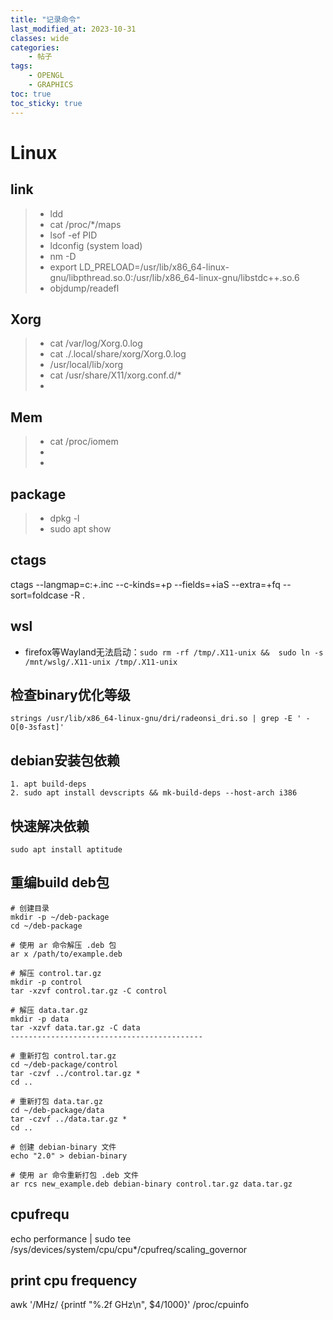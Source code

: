 ```yaml
---
title: "记录命令"
last_modified_at: 2023-10-31
classes: wide
categories:
    - 帖子
tags:  
    - OPENGL
    - GRAPHICS
toc: true
toc_sticky: true
---
```

# Linux

## link
>* ldd
>* cat /proc/*/maps
>* lsof -ef PID
>* ldconfig (system load)
>* nm -D
>* export LD_PRELOAD=/usr/lib/x86_64-linux-gnu/libpthread.so.0:/usr/lib/x86_64-linux-gnu/libstdc++.so.6
>* objdump/readefl

## Xorg
>* cat /var/log/Xorg.0.log
>* cat ./.local/share/xorg/Xorg.0.log
>* /usr/local/lib/xorg
>* cat /usr/share/X11/xorg.conf.d/*
>* 

## Mem
>* cat /proc/iomem
>*
>* 

## package
>* dpkg -l 
>* sudo apt show


## ctags
ctags --langmap=c:+.inc --c-kinds=+p --fields=+iaS --extra=+fq --sort=foldcase -R .


## wsl

* firefox等Wayland无法启动：`sudo rm -rf /tmp/.X11-unix &&  sudo ln -s /mnt/wslg/.X11-unix /tmp/.X11-unix`

## 检查binary优化等级
    strings /usr/lib/x86_64-linux-gnu/dri/radeonsi_dri.so | grep -E ' -O[0-3sfast]'

## debian安装包依赖
    1. apt build-deps
    2. sudo apt install devscripts && mk-build-deps --host-arch i386

## 快速解决依赖
    sudo apt install aptitude


## 重编build deb包
```
# 创建目录
mkdir -p ~/deb-package
cd ~/deb-package

# 使用 ar 命令解压 .deb 包
ar x /path/to/example.deb

# 解压 control.tar.gz
mkdir -p control
tar -xzvf control.tar.gz -C control

# 解压 data.tar.gz
mkdir -p data
tar -xzvf data.tar.gz -C data
-------------------------------------------

# 重新打包 control.tar.gz
cd ~/deb-package/control
tar -czvf ../control.tar.gz *
cd ..

# 重新打包 data.tar.gz
cd ~/deb-package/data
tar -czvf ../data.tar.gz *
cd ..

# 创建 debian-binary 文件
echo "2.0" > debian-binary

# 使用 ar 命令重新打包 .deb 文件
ar rcs new_example.deb debian-binary control.tar.gz data.tar.gz
```

## cpufrequ

echo performance | sudo tee /sys/devices/system/cpu/cpu*/cpufreq/scaling_governor

## print cpu frequency

awk '/MHz/ {printf "%.2f GHz\n", $4/1000}' /proc/cpuinfo
